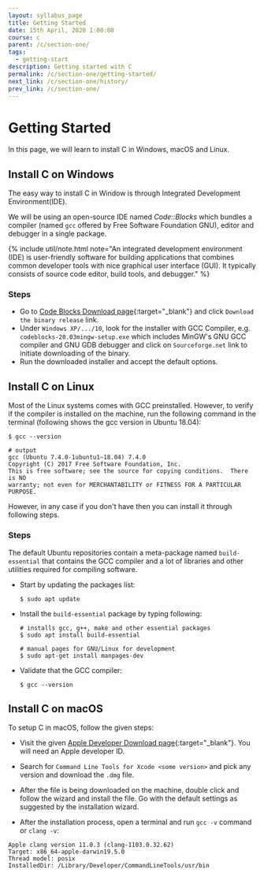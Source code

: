 ```yaml
---
layout: syllabus_page
title: Getting Started
date: 15th April, 2020 1:00:00
course: c
parent: /c/section-one/
tags:
  - getting-start
description: Getting started with C
permalink: /c/section-one/getting-started/
next_link: /c/section-one/history/
prev_link: /c/section-one/
---
```


# Getting Started

In this page, we will learn to install C in Windows, macOS and Linux.

## Install C on Windows

The easy way to install C in Window is through Integrated Development Environment(IDE).

We will be using an open-source IDE named _Code::Blocks_ which bundles a compiler (named `gcc` offered by Free Software Foundation GNU), editor and debugger in a single package.

{% include util/note.html
    note="An integrated development environment (IDE) is user-friendly software for building applications that combines common developer tools with nice graphical user interface (GUI). It typically consists of source code editor, build tools, and debugger."
%}

### Steps

- Go to [Code Blocks Download page](http://www.codeblocks.org/downloads){:target="_blank"} and click `Download the binary release` link.
- Under `Windows XP/.../10`, look for the installer with GCC Compiler, e.g. `codeblocks-20.03mingw-setup.exe` which includes MinGW's GNU GCC compiler and GNU GDB debugger and click on `Sourceforge.net` link to initiate downloading of the binary.
- Run the downloaded installer and accept the default options.

## Install C on Linux

Most of the Linux systems comes with GCC preinstalled. However, to verify if the compiler is installed on the machine, run the following command in the terminal (following shows the gcc version in Ubuntu 18.04):

```shell
$ gcc --version

# output
gcc (Ubuntu 7.4.0-1ubuntu1~18.04) 7.4.0
Copyright (C) 2017 Free Software Foundation, Inc.
This is free software; see the source for copying conditions.  There is NO
warranty; not even for MERCHANTABILITY or FITNESS FOR A PARTICULAR PURPOSE.
```

However, in any case if you don't have then you can install it through following steps.

### Steps

The default Ubuntu repositories contain a meta-package named `build-essential` that contains the GCC compiler and a lot of libraries and other utilities required for compiling software.

- Start by updating the packages list:

  ```shell
  $ sudo apt update
  ```

- Install the `build-essential` package by typing following:

  ```shell
  # installs gcc, g++, make and other essential packages
  $ sudo apt install build-essential

  # manual pages for GNU/Linux for development
  $ sudo apt-get install manpages-dev
  ```

- Validate that the GCC compiler:

  ```shell
  $ gcc --version
  ```

## Install C on macOS

To setup C in macOS, follow the given steps:

- Visit the given [Apple Developer Download page](https://developer.apple.com/downloads/index.action){:target="_blank"}. You will need an Apple developer ID.

- Search for `Command Line Tools for Xcode <some version>` and pick any version and download the `.dmg` file.

- After the file is being downloaded on the machine, double click and follow the wizard and install the file. Go with the default settings as suggested by the installation wizard.

- After the installation process, open a terminal and run `gcc -v` command or `clang -v`:

```shell
Apple clang version 11.0.3 (clang-1103.0.32.62)
Target: x86_64-apple-darwin19.5.0
Thread model: posix
InstalledDir: /Library/Developer/CommandLineTools/usr/bin
```
